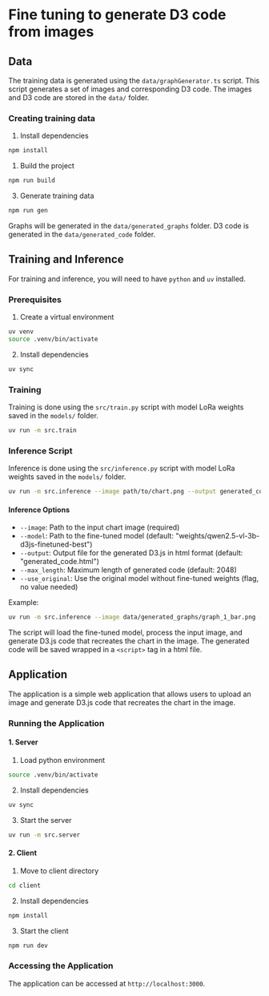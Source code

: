 # Fine tuning to generate D3 code from images

## Data

The training data is generated using the `data/graphGenerator.ts` script. This
script generates a set of images and corresponding D3 code. The images and D3
code are stored in the `data/` folder.

### Creating training data

1. Install dependencies

```bash
npm install
```

1. Build the project

```bash
npm run build
```

3. Generate training data

```bash
npm run gen
```

Graphs will be generated in the `data/generated_graphs` folder. D3 code is
generated in the `data/generated_code` folder.

## Training and Inference

For training and inference, you will need to have `python` and `uv` installed.

### Prerequisites

1. Create a virtual environment

```bash
uv venv
source .venv/bin/activate
```

2. Install dependencies

```bash
uv sync
```

### Training

Training is done using the `src/train.py` script with model LoRa weights saved
in the `models/` folder.

```bash
uv run -m src.train
```

### Inference Script

Inference is done using the `src/inference.py` script with model LoRa weights
saved in the `models/` folder.

```bash
uv run -m src.inference --image path/to/chart.png --output generated_code.html
```

#### Inference Options

- `--image`: Path to the input chart image (required)
- `--model`: Path to the fine-tuned model (default:
  "weights/qwen2.5-vl-3b-d3js-finetuned-best")
- `--output`: Output file for the generated D3.js in html format (default:
  "generated_code.html")
- `--max_length`: Maximum length of generated code (default: 2048)
- `--use_original`: Use the original model without fine-tuned weights (flag, no
  value needed)

Example:

```bash
uv run -m src.inference --image data/generated_graphs/graph_1_bar.png --output my_d3_code.html
```

The script will load the fine-tuned model, process the input image, and generate
D3.js code that recreates the chart in the image. The generated code will be
saved wrapped in a `<script>` tag in a html file.

## Application

The application is a simple web application that allows users to upload an image
and generate D3.js code that recreates the chart in the image.

### Running the Application

#### 1. Server

1. Load python environment

```bash
source .venv/bin/activate
```

2. Install dependencies

```bash
uv sync
```

3. Start the server

```bash
uv run -m src.server
```

#### 2. Client

1. Move to client directory

```bash
cd client
```

2. Install dependencies

```bash
npm install
```

3. Start the client

```bash
npm run dev
```

### Accessing the Application

The application can be accessed at `http://localhost:3000`.

